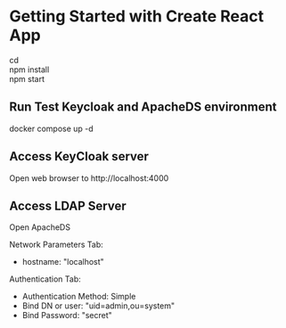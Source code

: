 # Getting Started with Create React App
cd <project-folder> <br/>
npm install <br/>
npm start <br/>

## Run Test Keycloak and ApacheDS environment
docker compose up -d

## Access KeyCloak server
Open web browser to http://localhost:4000

## Access LDAP Server
Open ApacheDS

Network Parameters Tab:
- hostname: "localhost"

Authentication Tab:
- Authentication Method: Simple
- Bind DN or user: "uid=admin,ou=system"
- Bind Password: "secret"
